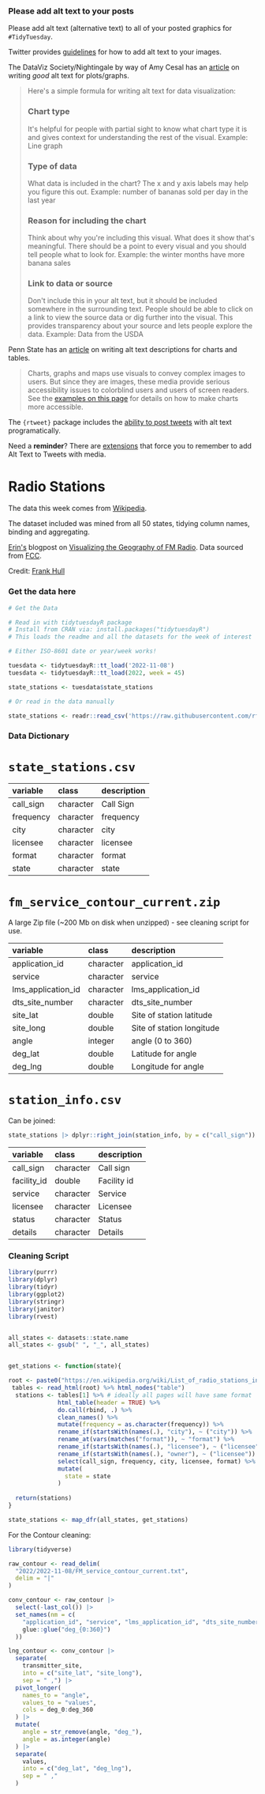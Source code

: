 ### Please add alt text to your posts

Please add alt text (alternative text) to all of your posted graphics for `#TidyTuesday`. 

Twitter provides [guidelines](https://help.twitter.com/en/using-twitter/picture-descriptions) for how to add alt text to your images.

The DataViz Society/Nightingale by way of Amy Cesal has an [article](https://medium.com/nightingale/writing-alt-text-for-data-visualization-2a218ef43f81) on writing _good_ alt text for plots/graphs.

> Here's a simple formula for writing alt text for data visualization:
> ### Chart type
> It's helpful for people with partial sight to know what chart type it is and gives context for understanding the rest of the visual.
> Example: Line graph
> ### Type of data
> What data is included in the chart? The x and y axis labels may help you figure this out.
> Example: number of bananas sold per day in the last year
> ### Reason for including the chart
> Think about why you're including this visual. What does it show that's meaningful. There should be a point to every visual and you should tell people what to look for.
> Example: the winter months have more banana sales
> ### Link to data or source
> Don't include this in your alt text, but it should be included somewhere in the surrounding text. People should be able to click on a link to view the source data or dig further into the visual. This provides transparency about your source and lets people explore the data.
> Example: Data from the USDA

Penn State has an [article](https://accessibility.psu.edu/images/charts/) on writing alt text descriptions for charts and tables.

> Charts, graphs and maps use visuals to convey complex images to users. But since they are images, these media provide serious accessibility issues to colorblind users and users of screen readers. See the [examples on this page](https://accessibility.psu.edu/images/charts/) for details on how to make charts more accessible.

The `{rtweet}` package includes the [ability to post tweets](https://docs.ropensci.org/rtweet/reference/post_tweet.html) with alt text programatically.

Need a **reminder**? There are [extensions](https://chrome.google.com/webstore/detail/twitter-required-alt-text/fpjlpckbikddocimpfcgaldjghimjiik/related) that force you to remember to add Alt Text to Tweets with media.

# Radio Stations

The data this week comes from [Wikipedia](https://en.wikipedia.org/wiki/Lists_of_radio_stations_in_the_United_States). 

The dataset included was mined from all 50 states, tidying column names, binding and aggregating. 

[Erin's](https://twitter.com/erindataviz) blogpost on [Visualizing the Geography of FM Radio](https://erdavis.com/2020/01/04/visualizing-the-geography-of-fm-radio/). Data sourced from [FCC](https://www.fcc.gov/media/radio/fm-service-contour-data-points).

Credit: [Frank Hull](https://twitter.com/frankiethull)

### Get the data here

```r
# Get the Data

# Read in with tidytuesdayR package 
# Install from CRAN via: install.packages("tidytuesdayR")
# This loads the readme and all the datasets for the week of interest

# Either ISO-8601 date or year/week works!

tuesdata <- tidytuesdayR::tt_load('2022-11-08')
tuesdata <- tidytuesdayR::tt_load(2022, week = 45)

state_stations <- tuesdata$state_stations

# Or read in the data manually

state_stations <- readr::read_csv('https://raw.githubusercontent.com/rfordatascience/tidytuesday/main/data/2022/2022-11-08/state_stations.csv')

```
### Data Dictionary

# `state_stations.csv`

|variable  |class     |description |
|:---------|:---------|:-----------|
|call_sign |character | Call Sign   |
|frequency |character |frequency   |
|city      |character |city        |
|licensee  |character |licensee    |
|format    |character | format      |
|state     |character | state       |

# `fm_service_contour_current.zip`

A large Zip file (~200 Mb on disk when unzipped) - see cleaning script for use.

|variable           |class     |description        |
|:------------------|:---------|:------------------|
|application_id     |character |application_id     |
|service            |character |service            |
|lms_application_id |character |lms_application_id |
|dts_site_number    |character |dts_site_number    |
|site_lat           |double    | Site of station latitude           |
|site_long          |double    | Site of station longitude          |
|angle              |integer   | angle (0 to 360)              |
|deg_lat            |double    | Latitude for angle            |
|deg_lng            |double    | Longitude for angle            |

# `station_info.csv`

Can be joined:

```r
state_stations |> dplyr::right_join(station_info, by = c("call_sign"))
```

|variable |class     |description |
|:--------|:---------|:-----------|
|call_sign|character |Call sign        |
|facility_id |double |Facility id    |
|service  |character |Service     |
|licensee |character |Licensee    |
|status   |character |Status      |
|details  |character |Details     |

### Cleaning Script

```r
library(purrr)
library(dplyr)
library(tidyr)
library(ggplot2)
library(stringr)
library(janitor)
library(rvest)


all_states <- datasets::state.name
all_states <- gsub(" ", "_", all_states)


get_stations <- function(state){

root <- paste0("https://en.wikipedia.org/wiki/List_of_radio_stations_in_", state) 
 tables <- read_html(root) %>% html_nodes("table")
  stations <- tables[1] %>% # ideally all pages will have same format
              html_table(header = TRUE) %>% 
              do.call(rbind, .) %>% 
              clean_names() %>% 
              mutate(frequency = as.character(frequency)) %>%                    # handling Ohio special case (frequency / band split)
              rename_if(startsWith(names(.), "city"), ~ ("city")) %>%            # handling naming issues, citation handler
              rename_at(vars(matches("format")), ~ "format") %>%                 # handling naming issues, Oklahoma handler
              rename_if(startsWith(names(.), "licensee"), ~ ("licensee")) %>%    # handling naming issues, citation handler
              rename_if(startsWith(names(.), "owner"), ~ ("licensee")) %>%       # South Dakota handler
              select(call_sign, frequency, city, licensee, format) %>% 
              mutate(
                state = state
              )
  
  return(stations)
}

state_stations <- map_dfr(all_states, get_stations)


```

For the Contour cleaning:

```r
library(tidyverse)

raw_contour <- read_delim(
  "2022/2022-11-08/FM_service_contour_current.txt",
  delim = "|"
)

conv_contour <- raw_contour |>
  select(-last_col()) |>
  set_names(nm = c(
    "application_id", "service", "lms_application_id", "dts_site_number", "transmitter_site",
    glue::glue("deg_{0:360}")
  ))

lng_contour <- conv_contour |>
  separate(
    transmitter_site, 
    into = c("site_lat", "site_long"), 
    sep = " ,") |>
  pivot_longer(
    names_to = "angle",
    values_to = "values",
    cols = deg_0:deg_360
  ) |>
  mutate(
    angle = str_remove(angle, "deg_"),
    angle = as.integer(angle)
  ) |>
  separate(
    values,
    into = c("deg_lat", "deg_lng"),
    sep = " ,"
  )
  
```
